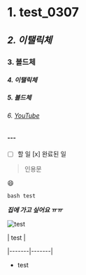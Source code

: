 # 1. test_0307
## *2. 이탤릭체*
### **3. 볼드체**
#### _4. 이탤릭체_
##### __5. 볼드체__
###### 6. [YouTube](youtube.com)
#### --- 

-[ ] 할 일 [x] 완료된 일

>인용문

:smile:

``` bash test ```

***집에 가고 싶어요 ㅠㅠ***

![test](https://gongu.copyright.or.kr/gongu/wrt/cmmn/wrtFileImageView.do?wrtSn=9046601&filePath=L2Rpc2sxL25ld2RhdGEvMjAxNC8yMS9DTFM2L2FzYWRhbFBob3RvXzI0MTRfMjAxNDA0MTY=&thumbAt=Y&thumbSe=b_tbumb&wrtTy=10004)

| test |

|-------|-------|
- test
